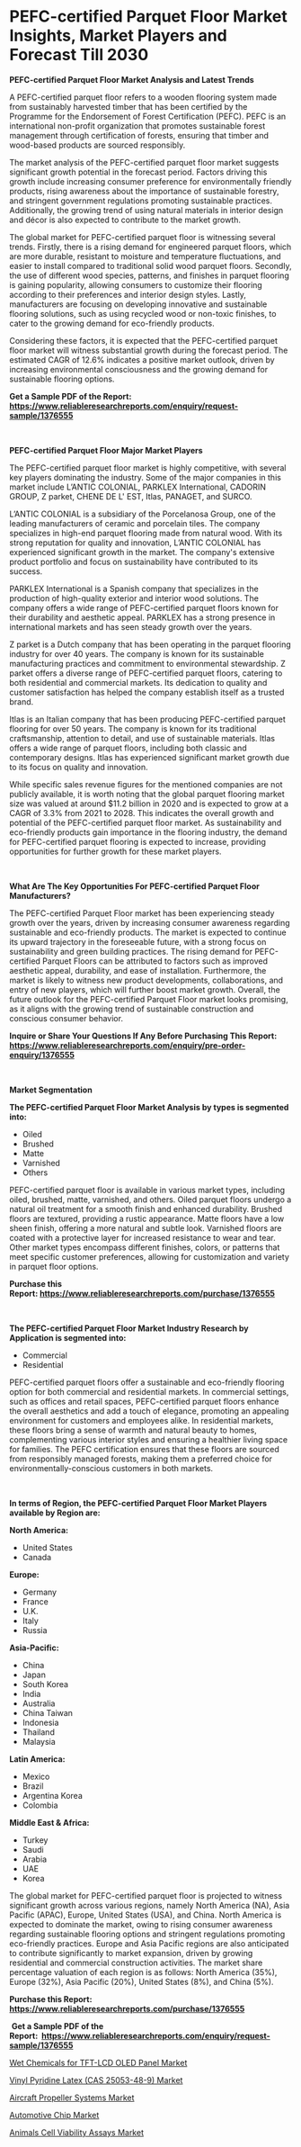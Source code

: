 <p><h1>PEFC-certified Parquet Floor Market Insights, Market Players and Forecast Till 2030</h1></p><p><strong>PEFC-certified Parquet Floor Market Analysis and Latest Trends</strong></p>
<p><p>A PEFC-certified parquet floor refers to a wooden flooring system made from sustainably harvested timber that has been certified by the Programme for the Endorsement of Forest Certification (PEFC). PEFC is an international non-profit organization that promotes sustainable forest management through certification of forests, ensuring that timber and wood-based products are sourced responsibly.</p><p>The market analysis of the PEFC-certified parquet floor market suggests significant growth potential in the forecast period. Factors driving this growth include increasing consumer preference for environmentally friendly products, rising awareness about the importance of sustainable forestry, and stringent government regulations promoting sustainable practices. Additionally, the growing trend of using natural materials in interior design and décor is also expected to contribute to the market growth.</p><p>The global market for PEFC-certified parquet floor is witnessing several trends. Firstly, there is a rising demand for engineered parquet floors, which are more durable, resistant to moisture and temperature fluctuations, and easier to install compared to traditional solid wood parquet floors. Secondly, the use of different wood species, patterns, and finishes in parquet flooring is gaining popularity, allowing consumers to customize their flooring according to their preferences and interior design styles. Lastly, manufacturers are focusing on developing innovative and sustainable flooring solutions, such as using recycled wood or non-toxic finishes, to cater to the growing demand for eco-friendly products.</p><p>Considering these factors, it is expected that the PEFC-certified parquet floor market will witness substantial growth during the forecast period. The estimated CAGR of 12.6% indicates a positive market outlook, driven by increasing environmental consciousness and the growing demand for sustainable flooring options.</p></p>
<p><strong>Get a Sample PDF of the Report:&nbsp; <a href="https://www.reliableresearchreports.com/enquiry/request-sample/1376555">https://www.reliableresearchreports.com/enquiry/request-sample/1376555</a></strong></p>
<p>&nbsp;</p>
<p><strong>PEFC-certified Parquet Floor Major Market Players</strong></p>
<p><p>The PEFC-certified parquet floor market is highly competitive, with several key players dominating the industry. Some of the major companies in this market include L’ANTIC COLONIAL, PARKLEX International, CADORIN GROUP, Z parket, CHENE DE L' EST, Itlas, PANAGET, and SURCO.</p><p>L’ANTIC COLONIAL is a subsidiary of the Porcelanosa Group, one of the leading manufacturers of ceramic and porcelain tiles. The company specializes in high-end parquet flooring made from natural wood. With its strong reputation for quality and innovation, L’ANTIC COLONIAL has experienced significant growth in the market. The company's extensive product portfolio and focus on sustainability have contributed to its success.</p><p>PARKLEX International is a Spanish company that specializes in the production of high-quality exterior and interior wood solutions. The company offers a wide range of PEFC-certified parquet floors known for their durability and aesthetic appeal. PARKLEX has a strong presence in international markets and has seen steady growth over the years.</p><p>Z parket is a Dutch company that has been operating in the parquet flooring industry for over 40 years. The company is known for its sustainable manufacturing practices and commitment to environmental stewardship. Z parket offers a diverse range of PEFC-certified parquet floors, catering to both residential and commercial markets. Its dedication to quality and customer satisfaction has helped the company establish itself as a trusted brand.</p><p>Itlas is an Italian company that has been producing PEFC-certified parquet flooring for over 50 years. The company is known for its traditional craftsmanship, attention to detail, and use of sustainable materials. Itlas offers a wide range of parquet floors, including both classic and contemporary designs. Itlas has experienced significant market growth due to its focus on quality and innovation.</p><p>While specific sales revenue figures for the mentioned companies are not publicly available, it is worth noting that the global parquet flooring market size was valued at around $11.2 billion in 2020 and is expected to grow at a CAGR of 3.3% from 2021 to 2028. This indicates the overall growth and potential of the PEFC-certified parquet floor market. As sustainability and eco-friendly products gain importance in the flooring industry, the demand for PEFC-certified parquet flooring is expected to increase, providing opportunities for further growth for these market players.</p></p>
<p>&nbsp;</p>
<p><strong>What Are The Key Opportunities For PEFC-certified Parquet Floor Manufacturers?</strong></p>
<p><p>The PEFC-certified Parquet Floor market has been experiencing steady growth over the years, driven by increasing consumer awareness regarding sustainable and eco-friendly products. The market is expected to continue its upward trajectory in the foreseeable future, with a strong focus on sustainability and green building practices. The rising demand for PEFC-certified Parquet Floors can be attributed to factors such as improved aesthetic appeal, durability, and ease of installation. Furthermore, the market is likely to witness new product developments, collaborations, and entry of new players, which will further boost market growth. Overall, the future outlook for the PEFC-certified Parquet Floor market looks promising, as it aligns with the growing trend of sustainable construction and conscious consumer behavior.</p></p>
<p><strong>Inquire or Share Your Questions If Any Before Purchasing This Report: <a href="https://www.reliableresearchreports.com/enquiry/pre-order-enquiry/1376555">https://www.reliableresearchreports.com/enquiry/pre-order-enquiry/1376555</a></strong></p>
<p>&nbsp;</p>
<p><strong>Market Segmentation</strong></p>
<p><strong>The PEFC-certified Parquet Floor Market Analysis by types is segmented into:</strong></p>
<p><ul><li>Oiled</li><li>Brushed</li><li>Matte</li><li>Varnished</li><li>Others</li></ul></p>
<p><p>PEFC-certified parquet floor is available in various market types, including oiled, brushed, matte, varnished, and others. Oiled parquet floors undergo a natural oil treatment for a smooth finish and enhanced durability. Brushed floors are textured, providing a rustic appearance. Matte floors have a low sheen finish, offering a more natural and subtle look. Varnished floors are coated with a protective layer for increased resistance to wear and tear. Other market types encompass different finishes, colors, or patterns that meet specific customer preferences, allowing for customization and variety in parquet floor options.</p></p>
<p><strong>Purchase this Report:&nbsp;<a href="https://www.reliableresearchreports.com/purchase/1376555">https://www.reliableresearchreports.com/purchase/1376555</a></strong></p>
<p>&nbsp;</p>
<p><strong>The PEFC-certified Parquet Floor Market Industry Research by Application is segmented into:</strong></p>
<p><ul><li>Commercial</li><li>Residential</li></ul></p>
<p><p>PEFC-certified parquet floors offer a sustainable and eco-friendly flooring option for both commercial and residential markets. In commercial settings, such as offices and retail spaces, PEFC-certified parquet floors enhance the overall aesthetics and add a touch of elegance, promoting an appealing environment for customers and employees alike. In residential markets, these floors bring a sense of warmth and natural beauty to homes, complementing various interior styles and ensuring a healthier living space for families. The PEFC certification ensures that these floors are sourced from responsibly managed forests, making them a preferred choice for environmentally-conscious customers in both markets.</p></p>
<p>&nbsp;</p>
<p><strong>In terms of Region, the PEFC-certified Parquet Floor Market Players available by Region are:</strong></p>
<p>
    <p> <strong> North America: </strong>
        <ul>
            <li>United States</li>
            <li>Canada</li>
        </ul>
        </p> 
    <p> <strong> Europe: </strong>
        <ul>
            <li>Germany</li>
            <li>France</li>
            <li>U.K.</li>
            <li>Italy</li>
            <li>Russia</li>
        </ul>
        </p> 
    <p> <strong> Asia-Pacific: </strong>
        <ul>
            <li>China</li>
            <li>Japan</li>
            <li>South Korea</li>
            <li>India</li>
            <li>Australia</li>
            <li>China Taiwan</li>
            <li>Indonesia</li>
            <li>Thailand</li>
            <li>Malaysia</li>
        </ul>
        </p> 
    <p> <strong> Latin America: </strong>
        <ul>
            <li>Mexico</li>
            <li>Brazil</li>
            <li>Argentina Korea</li>
            <li>Colombia</li>
        </ul>
        </p> 
    <p> <strong> Middle East & Africa: </strong>
        <ul>
            <li>Turkey</li>
            <li>Saudi</li>
            <li>Arabia</li>
            <li>UAE</li>
            <li>Korea</li>
        </ul>
    </p>
    </p>
<p><p>The global market for PEFC-certified parquet floor is projected to witness significant growth across various regions, namely North America (NA), Asia Pacific (APAC), Europe, United States (USA), and China. North America is expected to dominate the market, owing to rising consumer awareness regarding sustainable flooring options and stringent regulations promoting eco-friendly practices. Europe and Asia Pacific regions are also anticipated to contribute significantly to market expansion, driven by growing residential and commercial construction activities. The market share percentage valuation of each region is as follows: North America (35%), Europe (32%), Asia Pacific (20%), United States (8%), and China (5%).</p></p>
<p><strong>Purchase this Report: <a href="https://www.reliableresearchreports.com/purchase/1376555">https://www.reliableresearchreports.com/purchase/1376555</a></strong></p>
<p>&nbsp;<strong>Get a Sample PDF of the Report:&nbsp;&nbsp;<a href="https://www.reliableresearchreports.com/enquiry/request-sample/1376555">https://www.reliableresearchreports.com/enquiry/request-sample/1376555</a></strong></p>
<p><strong></strong></p>
<p><p><a href="https://www.linkedin.com/pulse/wet-chemicals-tft-lcd-oled-panel-market-size-growth-forecast-t627e/">Wet Chemicals for TFT-LCD OLED Panel Market</a></p><p><a href="https://www.linkedin.com/pulse/vinyl-pyridine-latex-cas-25053-48-9-market-size-2023--7ixre/">Vinyl Pyridine Latex (CAS 25053-48-9) Market</a></p><p><a href="https://medium.com/@itzelheller546/aircraft-propeller-systems-market-research-report-its-history-and-forecast-2023-to-2030-711a0f434957">Aircraft Propeller Systems Market</a></p><p><a href="https://medium.com/@ameliahaleyi77567/automotive-chip-market-analysis-and-sze-forecasted-for-period-from-2023-to-2030-aadf1fada204">Automotive Chip Market</a></p><p><a href="https://github.com/Chiragrp22/Market-Research-Report-List-1/blob/main/animals-cell-viability-assays-market.md">Animals Cell Viability Assays Market</a></p></p>